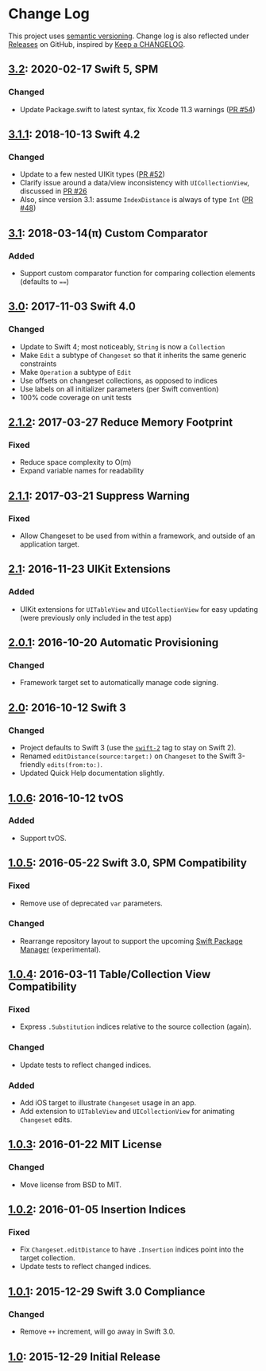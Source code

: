 # Change Log

This project uses [semantic versioning](http://semver.org/). Change log is also reflected under [Releases](https://github.com/osteslag/Changeset/releases) on GitHub, inspired by [Keep a CHANGELOG](http://keepachangelog.com).

## [3.2]: 2020-02-17 Swift 5, SPM
### Changed
- Update Package.swift to latest syntax, fix Xcode 11.3 warnings ([PR #54](https://github.com/osteslag/Changeset/pull/54))

## [3.1.1]: 2018-10-13 Swift 4.2
### Changed
- Update to a few nested UIKit types ([PR #52](https://github.com/osteslag/Changeset/pull/52))
- Clarify issue around a data/view inconsistency with `UICollectionView`, discussed in [PR #26](https://github.com/osteslag/Changeset/pull/46)
- Also, since version 3.1: assume `IndexDistance` is always of type `Int` ([PR #48](https://github.com/osteslag/Changeset/pull/48))

## [3.1]: 2018-03-14(π) Custom Comparator
### Added
- Support custom comparator function for comparing collection elements (defaults to `==`)

## [3.0]: 2017-11-03 Swift 4.0
### Changed
- Update to Swift 4; most noticeably, `String` is now a `Collection`
- Make `Edit` a subtype of `Changeset` so that it inherits the same generic constraints
- Make `Operation` a subtype of `Edit`
- Use offsets on changeset collections, as opposed to indices
- Use labels on all initializer parameters (per Swift convention)
- 100% code coverage on unit tests

## [2.1.2]: 2017-03-27 Reduce Memory Footprint
### Fixed
- Reduce space complexity to O(m)
- Expand variable names for readability

## [2.1.1]: 2017-03-21 Suppress Warning
### Fixed 
- Allow Changeset to be used from within a framework, and outside of an application target.

## [2.1]: 2016-11-23 UIKit Extensions
### Added
- UIKit extensions for `UITableView` and `UICollectionView` for easy updating (were previously only included in the test app)

## [2.0.1]: 2016-10-20 Automatic Provisioning
### Changed
- Framework target set to automatically manage code signing.

## [2.0]: 2016-10-12 Swift 3
### Changed
- Project defaults to Swift 3 (use the [`swift-2`](https://github.com/osteslag/Changeset/tree/swift-2) tag to stay on Swift 2).
- Renamed `editDistance(source:target:)` on `Changeset` to the Swift 3-friendly `edits(from:to:)`.
- Updated Quick Help documentation slightly.

## [1.0.6]: 2016-10-12 tvOS
### Added
- Support tvOS.

## [1.0.5]: 2016-05-22 Swift 3.0, SPM Compatibility
### Fixed
- Remove use of deprecated `var` parameters.
### Changed
- Rearrange repository layout to support the upcoming [Swift Package Manager](https://swift.org/package-manager/) (experimental).

## [1.0.4]: 2016-03-11 Table/Collection View Compatibility
### Fixed
- Express `.Substitution` indices relative to the source collection (again).
### Changed
- Update tests to reflect changed indices.
### Added
- Add iOS target to illustrate `Changeset` usage in an app.
- Add extension to `UITableView` and `UICollectionView` for animating `Changeset` edits.

## [1.0.3]: 2016-01-22 MIT License
### Changed
- Move license from BSD to MIT.

## [1.0.2]: 2016-01-05 Insertion Indices
### Fixed
- Fix `Changeset.editDistance` to have `.Insertion` indices point into the target collection.
- Update tests to reflect changed indices.

## [1.0.1]: 2015-12-29 Swift 3.0 Compliance
### Changed
- Remove `++` increment, will go away in Swift 3.0.

## [1.0]: 2015-12-29 Initial Release

[3.2]: https://github.com/osteslag/Changeset/compare/v3.1.1...v3.2
[3.1.1]: https://github.com/osteslag/Changeset/compare/v3.1...v3.1.1
[3.1]: https://github.com/osteslag/Changeset/compare/v3.0...v3.1
[3.0]: https://github.com/osteslag/Changeset/compare/v2.1.2...v3.0
[2.1.2]: https://github.com/osteslag/Changeset/compare/v2.1.1...v2.1.2
[2.1.1]: https://github.com/osteslag/Changeset/compare/v2.1...v2.1.1
[2.1]: https://github.com/osteslag/Changeset/compare/v2.0.1...v2.1
[2.0.1]: https://github.com/osteslag/Changeset/compare/v2.0...v2.0.1
[2.0]: https://github.com/osteslag/Changeset/compare/v1.0.6...v2.0
[1.0.6]: https://github.com/osteslag/Changeset/compare/v1.0.5...v1.0.6
[1.0.5]: https://github.com/osteslag/Changeset/compare/v1.0.4...v1.0.5
[1.0.4]: https://github.com/osteslag/Changeset/compare/v1.0.3...v1.0.4
[1.0.3]: https://github.com/osteslag/Changeset/compare/v1.0.2...v1.0.3
[1.0.2]: https://github.com/osteslag/Changeset/compare/v1.0.1...v1.0.2
[1.0.1]: https://github.com/osteslag/Changeset/compare/v1.0...v1.0.1
[1.0]: https://github.com/osteslag/Changeset/tree/v1.0
